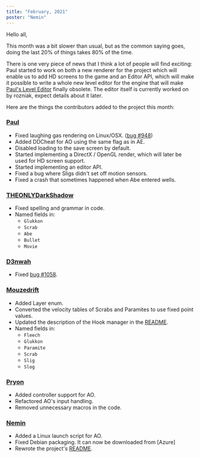 ```yaml
---
title: "February, 2021"
poster: "Nemin"
---
```


Hello all,

This month was a bit slower than usual, but as the common saying goes, doing the last 20% of things takes 80% of the time. 

There is one very piece of news that I think a lot of people will find exciting: Paul started to work on both a new renderer for the project which will enable us to add HD screens to the game and an Editor API, which will make it possible to write a whole new level editor for the engine that will make [Paul's Level Editor](/legacy) finally obsolete. The editor itself is currently worked on by rozniak, expect details about it later.

Here are the things the contributors added to the project this month: 

### [Paul]

* Fixed laughing gas rendering on Linux/OSX. ([bug #948](https://github.com/AliveTeam/alive_reversing/issues/948))
* Added DDCheat for AO using the same flag as in AE.
* Disabled loading to the save screen by default.
* Started implementing a DirectX / OpenGL render, which will later be used for HD screen support.
* Started implementing an editor API.
* Fixed a bug where Sligs didn't set off motion sensors.
* Fixed a crash that sometimes happened when Abe entered wells.

### [THEONLYDarkShadow]

* Fixed spelling and grammar in code.
* Named fields in:
    * `Glukkon`
    * `Scrab`
    * `Abe`
    * `Bullet`
    * `Movie`

### [D3nwah]

* Fixed [bug #1058](https://github.com/AliveTeam/alive_reversing/issues/1058).

### [Mouzedrift]

* Added Layer enum.
* Converted the velocity tables of Scrabs and Paramites to use fixed point values.
* Updated the description of the Hook manager in the [README].
* Named fields in:
    * `Fleech`
    * `Glukkon`
    * `Paramite`
    * `Scrab`
    * `Slig`
    * `Slog`

### [Pryon]

* Added controller support for AO.
* Refactored AO's input handling.
* Removed unnecessary macros in the code.

### [Nemin]

* Added a Linux launch script for AO.
* Fixed Debian packaging. It can now be downloaded from [Azure]
* Rewrote the project's [README].

[README]: https://github.com/AliveTeam/alive_reversing#relive

[Paul]: https://github.com/AliveTeam/alive_reversing/pulls?page=1&q=is%3Apr+is%3Aclosed+created%3A2021-02-01..2021-03-01+author%3Apaulsapps
[D3nwah]: https://github.com/AliveTeam/alive_reversing/pulls?q=is%3Apr+is%3Aclosed+created%3A2021-02-01..2021-03-01+author%3AD3nwah
[Mouzedrift]: https://github.com/AliveTeam/alive_reversing/pulls?q=is%3Apr+is%3Aclosed+created%3A2021-02-01..2021-03-01+author%3Amouzedrift
[LIJI32]: https://github.com/AliveTeam/alive_reversing/pulls?q=is%3Apr+is%3Aclosed+created%3A2021-02-01..2021-03-01+author%3ALIJI32
[Pryon]: https://github.com/AliveTeam/alive_reversing/pulls?q=is%3Apr+is%3Aclosed+created%3A2021-02-01..2021-03-01+author%3APryon
[THEONLYDarkShadow]: https://github.com/AliveTeam/alive_reversing/pulls?q=is%3Apr+is%3Aclosed+created%3A2021-02-01..2021-03-01+author%3ATHEONLYDarkShadow
[UltraStars3000]: https://github.com/AliveTeam/alive_reversing/pulls?q=is%3Apr+is%3Aclosed+created%3A2021-02-01..2021-03-01+author%3AUltraStars3000
[Nemin]: https://github.com/AliveTeam/alive_reversing/pulls?q=is%3Apr+is%3Aclosed+created%3A2021-02-01..2021-03-01+author%3ANemin32
